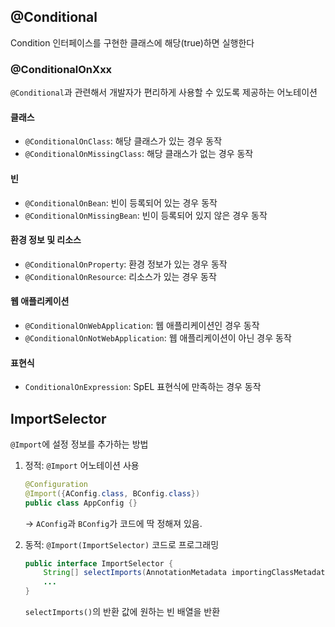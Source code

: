 ## @Conditional
Condition 인터페이스를 구현한 클래스에 해당(true)하면 실행한다

### @ConditionalOnXxx
`@Conditional`과 관련해서 개발자가 편리하게 사용할 수 있도록 제공하는 어노테이션

#### 클래스
*  `@ConditionalOnClass`: 해당 클래스가 있는 경우 동작
*  `@ConditionalOnMissingClass`: 해당 클래스가 없는 경우 동작

#### 빈
*  `@ConditionalOnBean`: 빈이 등록되어 있는 경우 동작
*  `@ConditionalOnMissingBean`: 빈이 등록되어 있지 않은 경우 동작

#### 환경 정보 및 리소스
* `@ConditionalOnProperty`: 환경 정보가 있는 경우 동작
*  `@ConditionalOnResource`: 리소스가 있는 경우 동작

#### 웹 애플리케이션
*  `@ConditionalOnWebApplication`: 웹 애플리케이션인 경우 동작
*  `@ConditionalOnNotWebApplication`: 웹 애플리케이션이 아닌 경우 동작

#### 표현식
*  `ConditionalOnExpression`: SpEL 표현식에 만족하는 경우 동작


## ImportSelector
`@Import`에 설정 정보를 추가하는 방법
1. 정적: `@Import` 어노테이션 사용
	```java
	@Configuration
	@Import({AConfig.class, BConfig.class})
	public class AppConfig {}
	```
	-> `AConfig`과 `BConfig`가 코드에 딱 정해져 있음.

2. 동적: `@Import(ImportSelector)` 코드로 프로그래밍
	```java
	public interface ImportSelector {  
	    String[] selectImports(AnnotationMetadata importingClassMetadata);
	    ...
    }
	```
	`selectImports()`의 반환 값에 원하는 빈 배열을 반환

